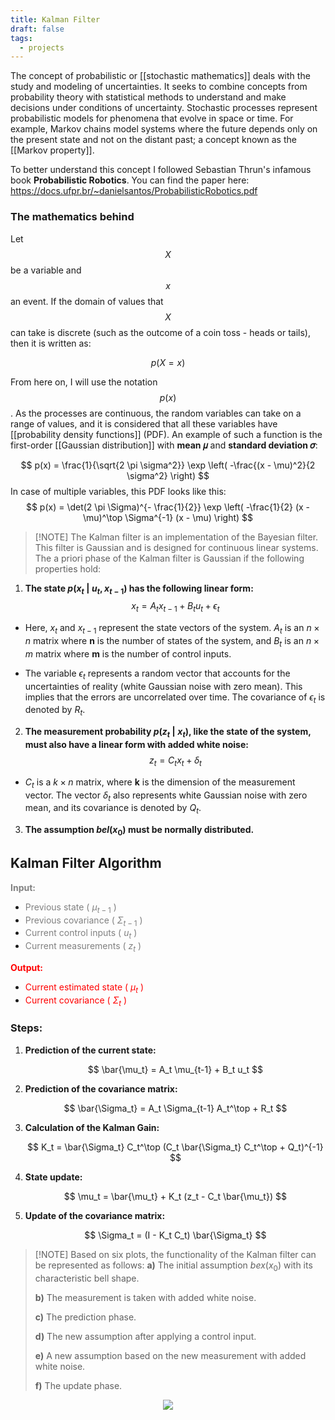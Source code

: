 ```yaml
---
title: Kalman Filter
draft: false
tags:
  - projects
---
```

 
The concept of probabilistic or [[stochastic mathematics]] deals with the study and modeling of uncertainties. It seeks to combine concepts from probability theory with statistical methods to understand and make decisions under conditions of uncertainty. Stochastic processes represent probabilistic models for phenomena that evolve in space or time. For example, Markov chains model systems where the future depends only on the present state and not on the distant past; a concept known as the [[Markov property]].

To better understand this concept I followed Sebastian Thrun's infamous book **Probabilistic Robotics**.
You can find the paper here: https://docs.ufpr.br/~danielsantos/ProbabilisticRobotics.pdf


### The mathematics behind

Let $$X$$ be a variable and $$x$$ an event. If the domain of values that $$X$$ can take is discrete (such as the outcome of a coin toss - heads or tails), then it is written as:

$$
 p(X = x) 
$$

From here on, I will use the notation $$p(x)$$. As the processes are continuous, the random variables can take on a range of values, and it is considered that all these variables have [[probability density functions]] (PDF). An example of such a function is the first-order [[Gaussian distribution]] with **mean 𝜇** and **standard deviation 𝜎**:

$$
p(x) = \frac{1}{\sqrt{2 \pi \sigma^2}} \exp \left( -\frac{(x - \mu)^2}{2 \sigma^2} \right)
$$
In case of multiple variables, this PDF looks like this:
$$
p(x) = \det(2 \pi \Sigma)^{- \frac{1}{2}} \exp \left( -\frac{1}{2} (x - \mu)^\top \Sigma^{-1} (x - \mu) \right)
$$

>[!NOTE] The Kalman filter is an implementation of the Bayesian filter. This filter is Gaussian and is designed for continuous linear systems. The a priori phase of the Kalman filter is Gaussian if the following properties hold:

1. **The state $p(x_t \; | \; u_t,x_{t-1})$ has the following linear form:**
$$
x_t = A_t x_{t-1} + B_t u_t + \epsilon_t
$$
* Here, $x_t$​ and $x_{t-1}$ represent the state vectors of the system. $A_t$​ is an $n \times n$ matrix where **n** is the number of states of the system, and $B_t$ is an $n \times m$ matrix where **m** is the number of control inputs.

* The variable $\epsilon_t$​ represents a random vector that accounts for the uncertainties of reality (white Gaussian noise with zero mean). This implies that the errors are uncorrelated over time. The covariance of $\epsilon_t$​ is denoted by $R_t$.

2. **The measurement probability $p(z_t \; | \; x_t)$, like the state of the system, must also have a linear form with added white noise:**
$$
z_t = C_t x_t + \delta_t
$$
* $C_t$​ is a $k \times n$ matrix, where **k** is the dimension of the measurement vector. The vector $\delta_t$ also represents white Gaussian noise with zero mean, and its covariance is denoted by $Q_t$​.

3. **The assumption $bel(x_0)$ must be normally distributed.**

## Kalman Filter Algorithm

<span style="color:grey">**Input:** </span>

- <span style="color:grey">Previous state \( $\mu_{t-1}$ \) </span>
- <span style="color:grey">Previous covariance \( $\Sigma_{t-1}$ \) </span>
- <span style="color:grey">Current control inputs \( $u_t$ \) </span>
- <span style="color:grey">Current measurements \( $z_t$ \) </span>

<span style="color:red">**Output:** </span>

- <span style="color:red">Current estimated state \( $\mu_t$ \) </span>
- <span style="color:red">Current covariance \( $\Sigma_t$ \) </span>

### Steps:

1. **Prediction of the current state:**

   $$
   \bar{\mu_t} = A_t \mu_{t-1} + B_t u_t
   $$

2. **Prediction of the covariance matrix:**

   $$
   \bar{\Sigma_t} = A_t \Sigma_{t-1} A_t^\top + R_t
   $$

3. **Calculation of the Kalman Gain:**

   $$
   K_t = \bar{\Sigma_t} C_t^\top (C_t \bar{\Sigma_t} C_t^\top + Q_t)^{-1}
   $$

4. **State update:**

   $$
   \mu_t = \bar{\mu_t} + K_t (z_t - C_t \bar{\mu_t})
   $$

5. **Update of the covariance matrix:**

   $$
   \Sigma_t = (I - K_t C_t) \bar{\Sigma_t}
   $$


>[!NOTE] Based on six plots, the functionality of the Kalman filter can be represented as follows:
>**a)** The initial assumption $bex(x_0)$ with its characteristic bell shape.
>
>**b)** The measurement is taken with added white noise. 
>
>**c)** The prediction phase.
>
>**d)** The new assumption after applying a control input.
>
>**e)** A new assumption based on the new measurement with added white noise. 
>
>**f)** The update phase.

<div class="container" style="display: flex; justify-content: center; align-items: center;">
    <img src="../public/static/kalman.png" style="max-width: 100%; height: auto;">
</div>
